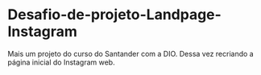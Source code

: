 # Desafio-de-projeto-Landpage-Instagram
 Mais um projeto do curso do Santander com a DIO. Dessa vez recriando a página inicial do Instagram web.
